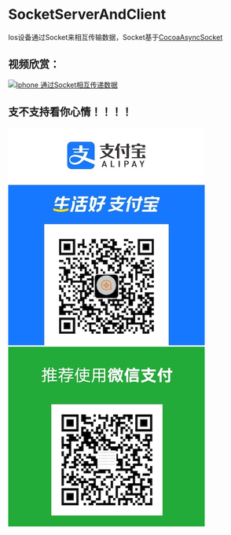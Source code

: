 # SocketServerAndClient
Ios设备通过Socket来相互传输数据，Socket基于[CocoaAsyncSocket](https://github.com/robbiehanson/CocoaAsyncSocket)
## 视频欣赏：
[![Iphone 通过Socket相互传递数据](https://res.cloudinary.com/marcomontalbano/image/upload/v1596102407/video_to_markdown/images/youtube--aM0hI6aouDE-c05b58ac6eb4c4700831b2b3070cd403.jpg)](https://youtu.be/aM0hI6aouDE "Iphone 通过Socket相互传递数据")  

## 支不支持看你心情！！！！  
![支付宝](https://github.com/dbk1985/SocketServerAndClient/blob/master/resources/41596096438_.pic.jpg)  ![微信](https://github.com/dbk1985/SocketServerAndClient/blob/master/resources/51596096439_.pic_hd.jpg) 
